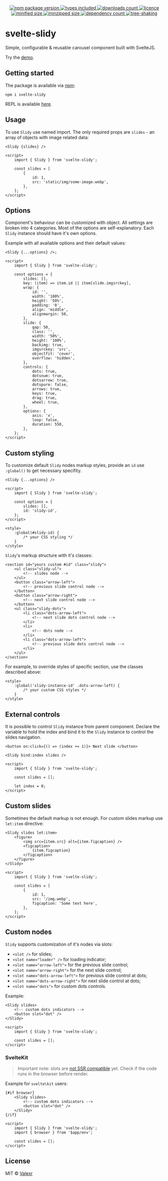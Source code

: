 <div align="center">
    <a href="https://www.npmjs.com/package/svelte-slidy">
        <img alt="npm package version" src="https://badgen.net/npm/v/svelte-slidy" />
    </a>
    <a href="https://www.npmjs.com/package/svelte-slidy">
        <img alt="types included" src="https://badgen.net/npm/types/svelte-slidy" />
    </a>
    <a href="https://www.npmjs.com/package/svelte-slidy">
        <img alt="downloads count" src="https://badgen.net/npm/dt/svelte-slidy" />
    </a>
    <a href="https://www.npmjs.com/package/svelte-slidy">
        <img alt="licence" src="https://badgen.net/npm/license/svelte-slidy" />
    </a>
</div>

<div align="center">
    <a href="https://bundlephobia.com/package/svelte-slidy">
        <img alt="minified size" src="https://badgen.net/bundlephobia/min/svelte-slidy/" />
    </a>
    <a href="https://bundlephobia.com/package/svelte-slidy">
        <img alt="minzipped size" src="https://badgen.net/bundlephobia/minzip/svelte-slidy/" />
    </a>
    <a href="https://bundlephobia.com/package/svelte-slidy">
        <img alt="dependency count" src="https://badgen.net/bundlephobia/dependency-count/svelte-slidy/" />
    </a>
    <a href="https://bundlephobia.com/package/svelte-slidy">
        <img alt="tree-shaking" src="https://badgen.net/bundlephobia/tree-shaking/svelte-slidy/" />
    </a>
</div>

# svelte-slidy

Simple, configurable & reusable carousel component built with SvelteJS.

Try the [demo](https://valexr.github.io/slidy).

## Getting started

The package is available via [npm](https://www.npmjs.com/package/svelte-slidy):

```
npm i svelte-slidy
```

REPL is available
[here](https://svelte.dev/repl/d33251a407df44b8ba48e93916b13588?version=3.46.3).

## Usage

To use `Slidy` use named import. The only required props are `slides` - an array
of objects with image related data:

```svelte
<Slidy {slides} />

<script>
    import { Slidy } from 'svelte-slidy';

    const slides = [
        {
            id: 1,
            src: 'static/img/some-image.webp',
        },
    ];
</script>
```

## Options

Component's behaviour can be customized with object. All settings are broken
into 4 categories. Most of the options are self-explanatory. Each `Slidy`
instance should have it's own options.

Example with all available options and their default values:

```svelte
<Slidy {...options} />;

<script>
    import { Slidy } from 'svelte-slidy';

    const options = {
        slides: [],
        key: (item) => item.id || item[slide.imgsrckey],
        wrap: {
            id: '',
            width: '100%',
            height: '50%',
            padding: '0',
            align: 'middle',
            alignmargin: 50,
        },
        slide: {
            gap: 50,
            class: '',
            width: '50%',
            height: '100%',
            backimg: true,
            imgsrckey: 'src',
            objectfit: 'cover',
            overflow: 'hidden',
        },
        controls: {
            dots: true,
            dotsnum: true,
            dotsarrow: true,
            dotspure: false,
            arrows: true,
            keys: true,
            drag: true,
            wheel: true,
        },
        options: {
            axis: 'x',
            loop: false,
            duration: 550,
        },
    };
</script>
```

## Custom styling

To customize default `Slidy` nodes markup styles, provide an `id` use
`:global()` to get necessary specifity.

```svelte
<Slidy {...options} />

<script>
    import { Slidy } from 'svelte-slidy';

    const options = {
        slides: [],
        id: 'slidy-id',
    };
</script>

<style>
    :global(#slidy-id) {
        /* your CSS styling */
    }
</style>
```

`Slidy`'s markup structure with it's classes:

```svelte
<section id="yours custom #id" class="slidy">
    <ul class="slidy-ul">
        <!-- slides node -->
    </ul>
    <button class="arrow-left">
        <!-- previous slide control node -->
    </button>
    <button class="arrow-right">
        <!-- next slide control node -->
    </button>
    <ul class="slidy-dots">
        <li class="dots-arrow-left">
            <!-- next slide dots control node -->
        </li>
        <li>
            <!-- dots node -->
        </li>
        <li class="dots-arrow-left">
            <!-- previous slide dots control node -->
        </li>
    </ul>
</section>
```

For example, to override styles of specific section, use the classes described
above:

```svelte
<style>
    :global('slidy-instance-id' .dots-arrow-left) {
        /* your custom CSS styles */
    }
</style>
```

## External controls

It is possible to control `Slidy` instance from parent component. Declare the
variable to hold the index and bind it to the `Slidy` instance to control the
slides navigation.

```svelte
<button on:click={() => (index += 1)}> Next slide </button>

<Slidy bind:index slides />

<script>
    import { Slidy } from 'svelte-slidy';

    const slides = [];

    let index = 0;
</script>
```

## Custom slides

Sometimes the default markup is not enough. For custom slides markup use
`let:item` directive:

```svelte
<Slidy slides let:item>
    <figure>
        <img src={item.src} alt={item.figcaption} />
        <figcaption>
            {item.figcaption}
        </figcaption>
    </figure>
</Slidy>

<script>
    import { Slidy } from 'svelte-slidy';

    const slides = [
        {
            id: 1,
            src: '/img.webp',
            figcaption: 'Some text here',
        },
    ];
</script>
```

## Custom nodes

`Slidy` supports customization of it's nodes via slots:

-   `<slot />` for slides;
-   `<slot name="loader" />` for loading indicator;
-   `<slot name="arrow-left">` for the previous slide control;
-   `<slot name="arrow-right">` for the next slide control;
-   `<slot name="dots-arrow-left">` for previous slide control at dots;
-   `<slot name="dots-arrow-right">` for next slide control at dots;
-   `<slot name="dots">` for custom dots controls.

Example:

```svelte
<Slidy slides>
    <!-- custom dots indicators -->
    <button slot="dot" />
</Slidy>

<script>
    import { Slidy } from 'svelte-slidy';

    const slides = [];
</script>
```

### SvelteKit

> Important note: slots are [not SSR compatible](https://github.com/Valexr/slidy/issues/21) yet.
> Check if the code runs in the browser before render.

Example for `svelte\kit` users:

```svelte
{#if browser}
    <Slidy slides>
        <!-- custom dots indicators -->
        <button slot="dot" />
    </Slidy>
{/if}

<script>
    import { Slidy } from 'svelte-slidy';
    import { browser } from '$app/env';

    const slides = [];
</script>
```

## License

MIT &copy; [Valexr](https://github.com/Valexr)
